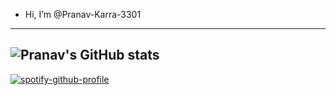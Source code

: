 - Hi, I’m @Pranav-Karra-3301
---
![Pranav's GitHub stats](https://github-readme-stats.vercel.app/api?username=Pranav-Karra-3301&show_icons=true&theme=transparent)
---
[![spotify-github-profile](https://spotify-github-profile.vercel.app/api/view?uid=31upcnx4lq5jkxajpswotik5wnuu&cover_image=true&theme=default&show_offline=false&background_color=121212&interchange=true)](https://github.com/kittinan/spotify-github-profile)
